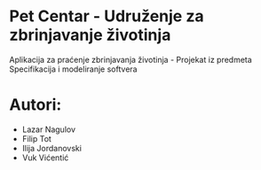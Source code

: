 # Pet Centar - Udruženje za zbrinjavanje životinja
Aplikacija za praćenje zbrinjavanja životinja - Projekat iz predmeta Specifikacija i modeliranje softvera
# Autori:
- Lazar Nagulov
- Filip Tot
- Ilija Jordanovski
- Vuk Vićentić
